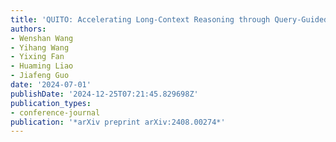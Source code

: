 ```yaml
---
title: 'QUITO: Accelerating Long-Context Reasoning through Query-Guided Context Compression'
authors:
- Wenshan Wang
- Yihang Wang
- Yixing Fan
- Huaming Liao
- Jiafeng Guo
date: '2024-07-01'
publishDate: '2024-12-25T07:21:45.829698Z'
publication_types:
- conference-journal
publication: '*arXiv preprint arXiv:2408.00274*'
---
```

